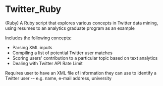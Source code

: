 Twitter_Ruby
============

(Ruby) A Ruby script that explores various concepts in Twitter data mining, using resumes to an analytics graduate program as an example

Includes the following concepts:
- Parsing XML inputs
- Compiling a list of potential Twitter user matches
- Scoring users' contribution to a particular topic based on text analytics
- Dealing with Twitter API Rate Limit

Requires user to have an XML file of information they can use to identify a Twitter user -- e.g. name, e-mail address, university
